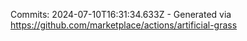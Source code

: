 Commits: 2024-07-10T16:31:34.633Z - Generated via https://github.com/marketplace/actions/artificial-grass
<br>
